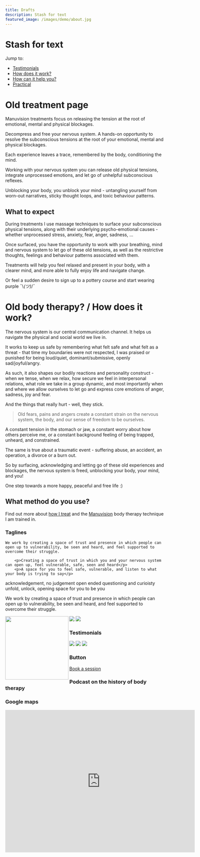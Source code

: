 ```yaml
---
title: Drafts
description: Stash for text
featured_image: /images/demo/about.jpg
---
```


# Stash for text


Jump to:
* [Testimonials](#testimonials)
* [How does it work?](#how-it-works)
* [How can it help you?](#how-can-it-help-you)
* [Practical](#practical) 

# Old treatment page 

Manuvision treatments focus on releasing the tension at the root of emotional, mental and physical blockages. 

Decompress and free your nervous system. A hands-on opportunity to resolve the subconscious tensions at the root of your emotional, mental and physical blockages. 

Each experience leaves a trace, remembered by the body, conditioning the mind.

Working with your nervous system you can release old physical tensions, integrate unprocessed emotions, and let go of unhelpful subconscious reflexes.

Unblocking your body, you unblock your mind - untangling yourself from worn-out narratives, sticky thought loops, and toxic behaviour patterns.

## What to expect 
During treatments I use massage techniques to surface your subconscious physical tensions, along with their underlying psycho-emotional causes - whether unprocessed stress, anxiety, fear, anger, sadness, ...

Once surfaced, you have the opportunity to work with your breathing, mind and nervous system to let go of these old tensions, as well as the restrictive thoughts, feelings and behaviour patterns associated with them.

Treatments will help you feel relaxed and present in your body, with a clearer mind, and more able to fully enjoy life and navigate change.

Or feel a sudden desire to sign up to a pottery course and start wearing purple ¯\\_(ツ)_/¯



# Old body therapy? / How does it work?

The nervous system is our central communication channel.
It helps us navigate the physical and social world we live in.

It works to keep us safe by remembering what felt safe and what felt as a threat - that time my boundaries were not respected, I was praised or punished for being loud/quiet, dominant/submissive, openly sad/joyful/angry.

As such, it also shapes our bodily reactions and personality construct - when we tense, when we relax, how secure we feel in interpersonal relations, what role we take in a group dynamic, and most importantly when and where we allow ourselves to let go and express core emotions of anger, sadness, joy and fear.

And the things that really hurt - well, they stick.

> Old fears, pains and angers create a constant strain on the nervous system, the body, and our sense of freedom to be ourselves.

A constant tension in the stomach or jaw, a constant worry about how others perceive me, or a constant background feeling of being trapped, unheard, and constrained.

The same is true about a traumatic event - suffering abuse, an accident, an operation, a divorce or a burn out.

So by surfacing, acknowledging and letting go of these old experiences and blockages, the nervous system is freed, unblocking your body, your mind, and you!

One step towards a more happy, peaceful and free life :)

## What method do you use?

Find out more about [how I treat](/treatments) and the [Manuvision](/about) body therapy technique I am trained in.

### Taglines
	We work by creating a space of trust and presence in which people can open up to vulnerability, be seen and heard, and feel supported to overcome their struggle.

		<p>Creating a space of trust in which you and your nervous system can open up, feel vulnerable, safe, seen and heard</p>
		<p>A space for you to feel safe, vulnerable, and listen to what your body is trying to say</p>


acknowledgement, no judgement
open ended questioning and curioisty 
unfold, unlock, opening space for you to be you 

We work by creating a space of trust and presence in which people can open up to vulnerability, be seen and heard, and feel supported to overcome their struggle.



<img src="/images/profile.jpg" width="200" height="200" align="left">


<div class="gallery" data-columns="1">
	<img src="/images/foot.jpg">
	<img src="/images/head.jpg">
</div>


### Testimonials

<div class="gallery" data-columns="2">
	<img src="/images/foot.jpg">
	<img src="/images/profile.jpg">
	<img src="/images/mv-treatment.jpg">
</div>

### Button

<a href="/contact" class="button button--large">Book a session</a>


### Podcast on the history of body therapy

<div id="buzzsprout-player-11493919"></div>
<script src="https://www.buzzsprout.com/2066523/11493919-the-history-of-body-therapy.js?container_id=buzzsprout-player-11493919&player=small" type="text/javascript" charset="utf-8"></script>

### Google maps

<iframe src="https://www.google.com/maps/embed?pb=!1m18!1m12!1m3!1d2435.299162511366!2d4.869556976672838!3d52.38312687202571!2m3!1f0!2f0!3f0!3m2!1i1024!2i768!4f13.1!3m3!1m2!1s0x47c609cf5fdc5a09%3A0xec60e148c7838932!2sThe%20Body%20Sessions!5e0!3m2!1sen!2snl!4v1699450882640!5m2!1sen!2snl" width="600" height="450" style="border:0;" allowfullscreen="" loading="lazy" referrerpolicy="no-referrer-when-downgrade"></iframe>